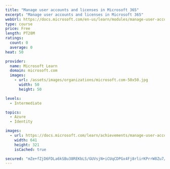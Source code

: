 ```yaml
---
title: "Manage user accounts and licenses in Microsoft 365"
excerpt: "Manage user accounts and licenses in Microsoft 365"
webUrl: https://docs.microsoft.com/en-us/learn/modules/manage-user-accounts-licenses-microsoft-365/
type: course
price: Free
length: PT28M
ratings:
  count: 0
  average: 0
heat: 50

provider:
  name: Microsoft Learn
  domain: microsoft.com
  images:
    - url: /assets/images/organizations/microsoft.com-50x50.jpg
      width: 50
      height: 50

levels:
  - Intermediate

topics:
  - Azure
  - Identity

images:
  - url: https://docs.microsoft.com/learn/achievements/manage-user-accounts-and-licenses-in-microsoft-365-social.png
    width: 641
    height: 321
    isCached: true

secured: "mZe+fZjD6FDLa6kSBu38REKbLS/GUVsjN+iCUqCDPGx4Fj8rlirKPrrW8Zu7/YlYt9P/sDu9v0pCto4I5dfSte2P4xWRTUokjGT9YH7+Ev7bFFYqBIpA4mjJ37uGR7+a6zirrlgOyqsVtI/rHtcYzgp+DXJnq2G6C3eVBP7t5Yq4WCRm0TpwZQN1Fyv9ykB8jFDGK2bijehvq1Kr9OS+4qxCDy2tOAgYzcoGPS1N/HkYbmAUl5PNPWzkPuYyfspkpYOtzqyUiz0dbLRx1a/iZWa4cLrhlI9lD0uYn7C3vxQK9QgzC2+T/qrru79V2yhp05qMxE/cFFVmJZ+mzcJ8OGPa0K9NfPUWKuVW7VElwxZCCsfaFuviNLqe8vJY2uYVuWCx62uJHKKCS1umLDT6zw==;itUdK1cHTxXyfsRIUxKapg=="
---
```


